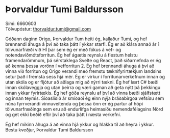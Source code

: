 # Þorvaldur Tumi Baldursson
Sími: 6660603  
Tölvupóstur: thorvaldur.tumi@gmail.com  

Góðann daginn Origo,
Þorvaldur Tum heiti ég, kallaður Tumi, og hef brennandi áhuga á því að taka þátt í ykkar starfi. Ég er að klára annað ár í tölvunarfræði við HÍ þar sem ég er með fókus á vef- og notendaviðmótsforritun. Ég hef ágætis reynslu á flestum helstu framendarömmum, þá sérstaklega Svelte og React, það síðarnefnda er ég að kenna þessa vorönn í vefforritun 2. Ég hef brennandi áhuga á því að vinna við forritun og Origo verandi með fremstu tæknifyrirtækjum landsins setur það í fremsta sess hjá mér.
Ég er virkur í forritunarverkefnum innan og utan skóla og er fljótur að aðlaga mig að nýrri tækni. Ég hef lært C# bæði innan skólaveggja og utan þeirra og væri gaman að geta nýtt þá þekkingu innan ykkar fyrirtækis.
Ég hef góða reynslu af því að vinna bæði sjálfstætt og innan teymis. Síðasliðið ár smíðaði ég einn nýja bráðabirgða vefsíðu sem núna fyrrverandi vinnuveitenda og þessa önn er ég partur af hópi tölvunarfræðinga sem eru að endurlífga heimasíðu nemendafélagsins Nörd og get ekki beðið eftir því að taka þátt í næsta verkefni.

Ég hef mikinn áhuga á að vinna hjá ykkur og hlakka til að heyra í ykkur.
Bestu kveðjur, Þorvaldur Tumi Baldursson